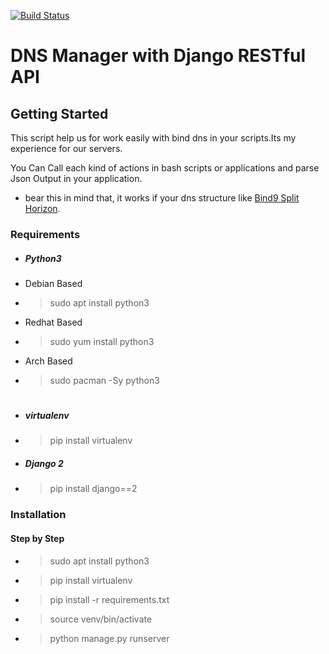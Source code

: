[![Build Status](https://travis-ci.org/javad-hajiani/Exchanger.svg?branch=master)](https://travis-ci.org/javad-hajiani/dnsmanager)

# DNS Manager with Django RESTful API

## Getting Started

This script help us for work easily with bind dns in your scripts.Its my experience for our servers.

You Can Call each kind of actions in bash scripts or applications and parse Json Output in your application.

- bear this in mind that, it works if your dns structure like [Bind9 Split Horizon](https://github.com/javad-hajiani/Ansible-Bind-DNS-Cluster).
### Requirements

- ##### Python3
 - Debian Based
  - > sudo apt install python3
 - Redhat Based
  - > sudo yum install python3
 - Arch Based
  - > sudo pacman -Sy python3
#

- ##### virtualenv
 - > pip install virtualenv
- ##### Django 2
 - > pip install django==2

### Installation
#### Step by Step

- >  sudo apt install python3
- > pip install virtualenv
- > pip install -r requirements.txt
- > source venv/bin/activate
- > python manage.py runserver 
